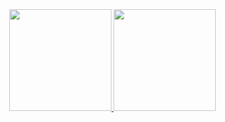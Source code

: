 <div align="center">
  <a href="https://github.com/rhuan-pk">
  <img height="180em" src="https://github-readme-stats.vercel.app/api?username=rhuan-pk&show_icons=true&theme=dark&include_all_commits=true&count_private=true">
  <img height="180em" src="https://github-readme-stats.vercel.app/api/top-langs/?username=rhuan-pk&layout=compact&langs_count=7&theme=dark">
</div>
